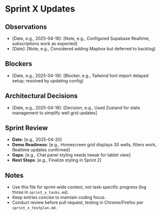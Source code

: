 # Sprint X Updates

## Observations
- [Date, e.g., 2025-04-18]: [Note, e.g., Configured Supabase Realtime, subscriptions work as expected]
- [Date]: [Note, e.g., Considered adding Mapbox but deferred to backlog]

## Blockers
- [Date, e.g., 2025-04-19]: [Blocker, e.g., Tailwind font import delayed setup; resolved by updating config]

## Architectural Decisions
- [Date, e.g., 2025-04-18]: [Decision, e.g., Used Zustand for state management to simplify well grid updates]

## Sprint Review
- **Date**: [e.g., 2025-04-20]
- **Demo Readiness**: [e.g., Homescreen grid displays 30 wells, filters work, Realtime updates confirmed]
- **Gaps**: [e.g., Chat panel styling needs tweak for tablet view]
- **Next Steps**: [e.g., Finalize styling in Sprint 2]

## Notes
- Use this file for sprint-wide context, not task-specific progress (log those in `sprint_x_tasks.md`).
- Keep entries concise to maintain coding focus.
- Conduct review before pull request, testing in Chrome/Firefox per `sprint_x_testplan.md`.